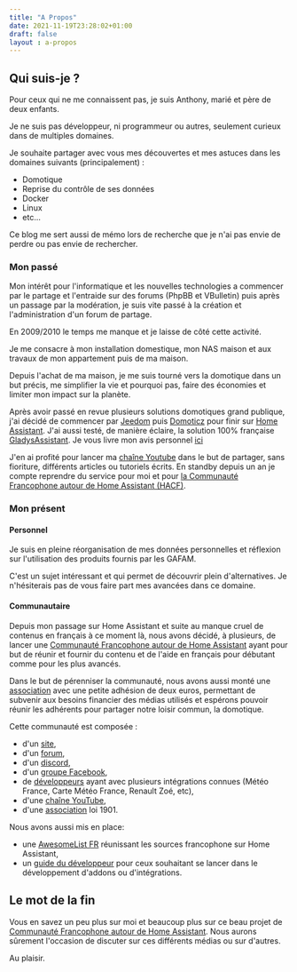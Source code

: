 ```yaml
---
title: "A Propos"
date: 2021-11-19T23:28:02+01:00
draft: false
layout : a-propos
---
```


## Qui suis-je ?

Pour ceux qui ne me connaissent pas, je suis Anthony, marié et père de deux enfants.

Je ne suis pas développeur, ni programmeur ou autres, seulement curieux dans de multiples domaines.

Je souhaite partager avec vous mes découvertes et mes astuces dans les domaines suivants (principalement) :
* Domotique
* Reprise du contrôle de ses données
* Docker
* Linux
* etc...

Ce blog me sert aussi de mémo lors de recherche que je n'ai pas envie de perdre ou pas envie de rechercher.

### Mon passé

Mon intérêt pour l'informatique et les nouvelles technologies a commencer par le partage et l'entraide sur des forums (PhpBB et VBulletin) puis après un passage par la modération, je suis vite passé à la création et l'administration d'un forum de partage.

En 2009/2010 le temps me manque et je laisse de côté cette activité.

Je me consacre à mon installation domestique, mon NAS maison et aux travaux de mon appartement puis de ma maison.

Depuis l'achat de ma maison, je me suis tourné vers la domotique dans un but précis, me simplifier la vie et pourquoi pas, faire des économies et limiter mon impact sur la planète.

Après avoir passé en revue plusieurs solutions domotiques grand publique, j'ai décidé de commencer par [Jeedom](https://www.jeedom.com/fr/) puis [Domoticz](https://www.domoticz.com/) pour finir sur [Home Assistant](https://www.home-assistant.io/). J'ai aussi testé, de manière éclaire, la solution 100% française [GladysAssistant](https://gladysassistant.com/fr/). Je vous livre mon avis personnel [ici](/content/tutoriels/avis_comparatif_solutions_domotique)

J'en ai profité pour lancer ma [chaîne Youtube](https://www.youtube.com/c/McFlyPartages) dans le but de partager, sans fioriture, différents articles ou tutoriels écrits. En standby depuis un an je compte reprendre du service pour moi et pour [la Communauté Francophone autour de Home Assistant (HACF)](https://hacf.fr).

### Mon présent
#### Personnel
Je suis en pleine réorganisation de mes données personnelles et réflexion sur l'utilisation des produits fournis par les GAFAM.

C'est un sujet intéressant et qui permet de découvrir plein d'alternatives. Je n'hésiterais pas de vous faire part mes avancées dans ce domaine.

#### Communautaire
Depuis mon passage sur Home Assistant et suite au manque cruel de contenus en français à ce moment là, nous avons décidé, à plusieurs, de lancer une [Communauté Francophone autour de Home Assistant](https://hacf.fr) ayant pour but de réunir et fournir du contenu et de l'aide en français pour débutant comme pour les plus avancés.

Dans le but de pérenniser la communauté, nous avons aussi monté une [association](https://forum.hacf.fr/t/presentation-de-lassociation/4925) avec une petite adhésion de deux euros, permettant de subvenir aux besoins financier des médias utilisés et espérons pouvoir réunir les adhérents pour partager notre loisir commun, la domotique.

Cette communauté est composée :
* d'un [site](https://hacf.fr), 
* d'un [forum](https://forum.hacf.fr), 
* d'un [discord](https://discord.com/invite/PaZFEjX), 
* d'un [groupe Facebook](https://www.facebook.com/groups/HomeAssistantFrance/), 
* de [développeurs](https://github.com/hacf-fr/) ayant avec plusieurs intégrations connues (Météo France, Carte Météo France, Renault Zoé, etc),
* d'une [chaîne YouTube](https://www.youtube.com/channel/UCx4cKKRf1GW1AVQhtNU_3iw),
* d'une [association](https://forum.hacf.fr/t/presentation-de-lassociation/4925) loi 1901.

Nous avons aussi mis en place:
* une [AwesomeList FR](https://awesome.hacf.fr/) réunissant les sources francophone sur Home Assistant,
* un [guide du développeur](https://developpeurs.hacf.fr/) pour ceux souhaitant se lancer dans le développement d'addons ou d'intégrations.


## Le mot de la fin
Vous en savez un peu plus sur moi et beaucoup plus sur ce beau projet de [Communauté Francophone autour de Home Assistant](https://hacf.fr). Nous aurons sûrement l'occasion de discuter sur ces différents médias ou sur d'autres.

Au plaisir.